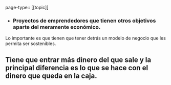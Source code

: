 page-type:: [[topic]]
- ### Proyectos de emprendedores que tienen otros objetivos aparte del meramente económico.

Lo importante es que tienen que tener detrás un modelo de negocio que les permita ser sostenibles.

Tiene que entrar más dinero del que sale y la principal diferencia es lo que se hace con el dinero que queda en la caja.
  - 


